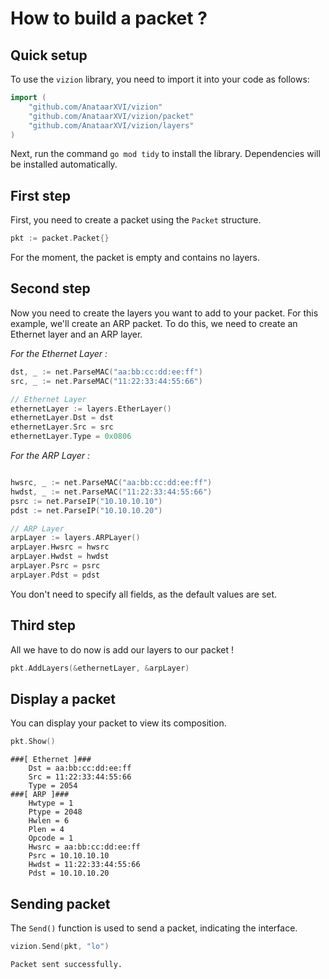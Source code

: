 # How to build a packet ?

## Quick setup

To use the `vizion` library, you need to import it into your code as follows: 

```go
import (
    "github.com/AnataarXVI/vizion"
    "github.com/AnataarXVI/vizion/packet"
    "github.com/AnataarXVI/vizion/layers"
)
```

Next, run the command `go mod tidy` to install the library. Dependencies will be installed automatically.


## First step

First, you need to create a packet using the `Packet` structure.

```go
pkt := packet.Packet{}
```

For the moment, the packet is empty and contains no layers. 

## Second step

Now you need to create the layers you want to add to your packet. For this example, we'll create an ARP packet. To do this, we need to create an Ethernet layer and an ARP layer.

_For the Ethernet Layer :_

```go
dst, _ := net.ParseMAC("aa:bb:cc:dd:ee:ff")
src, _ := net.ParseMAC("11:22:33:44:55:66")

// Ethernet Layer
ethernetLayer := layers.EtherLayer()
ethernetLayer.Dst = dst
ethernetLayer.Src = src
ethernetLayer.Type = 0x0806
```

_For the ARP Layer :_

```go

hwsrc, _ := net.ParseMAC("aa:bb:cc:dd:ee:ff")
hwdst, _ := net.ParseMAC("11:22:33:44:55:66")
psrc := net.ParseIP("10.10.10.10")
pdst := net.ParseIP("10.10.10.20")

// ARP Layer
arpLayer := layers.ARPLayer()
arpLayer.Hwsrc = hwsrc
arpLayer.Hwdst = hwdst
arpLayer.Psrc = psrc
arpLayer.Pdst = pdst
```

You don't need to specify all fields, as the default values are set.


## Third step

All we have to do now is add our layers to our packet !


```go
pkt.AddLayers(&ethernetLayer, &arpLayer)
```

## Display a packet

You can display your packet to view its composition. 

```go
pkt.Show()
```

```
###[ Ethernet ]###
	Dst = aa:bb:cc:dd:ee:ff
	Src = 11:22:33:44:55:66
	Type = 2054
###[ ARP ]###
	Hwtype = 1
	Ptype = 2048
	Hwlen = 6
	Plen = 4
	Opcode = 1
	Hwsrc = aa:bb:cc:dd:ee:ff
	Psrc = 10.10.10.10
	Hwdst = 11:22:33:44:55:66
	Pdst = 10.10.10.20
```

## Sending packet

The `Send()` function is used to send a packet, indicating the interface.

```go
vizion.Send(pkt, "lo")
```

```
Packet sent successfully.
```